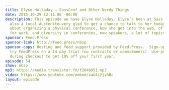 ```yaml
---
title: Elyse Holladay — SassConf and Other Nerdy Things
date: 2015-10-29 12:11:00 -06:00
description: This episode we have Elyse Holladay. Elyse’s been at Sass Summit and
  also a local Austenite—very glad to get a chance to talk to her today. We talked
  about organizing a physical conference, how she got into the web, of course, passion
  for work, and diversity in conferences, new speakers, a lot of topics.
sponsor: Feed.Press
sponsor-link: http://feed.press/nbsp
sponsor-copy: Hosting and feed support provided by Feed.Press.  Sign-up today and
  try FeedPress on a 14 day trial (no contracts or commitments). Use promo code *nbsp*
  during checkout to get 10% off your first year.
episode: 54
show: nbsp
mp3: https://media.transistor.fm/f264b951.mp3
video: https://www.youtube.com/embed/xaU4i2jvhBc
layout: episode
---
```



